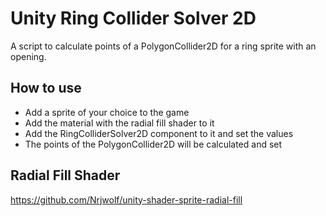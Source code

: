# Unity Ring Collider Solver 2D

A script to calculate points of a PolygonCollider2D for a ring sprite with an opening.

## How to use

- Add a sprite of your choice to the game
- Add the material with the radial fill shader to it
- Add the RingColliderSolver2D component to it and set the values
- The points of the PolygonCollider2D will be calculated and set

## Radial Fill Shader

https://github.com/Nrjwolf/unity-shader-sprite-radial-fill
